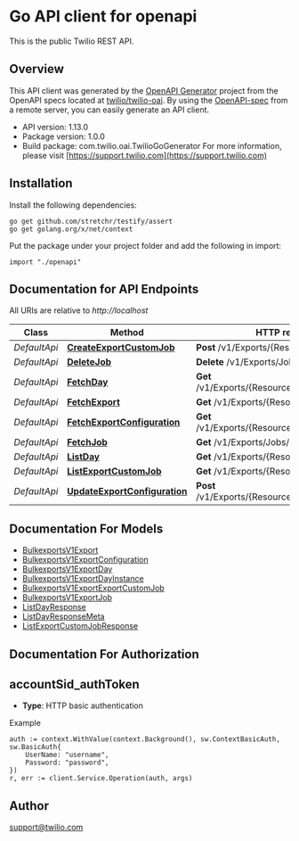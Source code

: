 # Go API client for openapi

This is the public Twilio REST API.

## Overview
This API client was generated by the [OpenAPI Generator](https://openapi-generator.tech) project from the OpenAPI specs located at [twilio/twilio-oai](https://github.com/twilio/twilio-oai/tree/main/spec).  By using the [OpenAPI-spec](https://www.openapis.org/) from a remote server, you can easily generate an API client.

- API version: 1.13.0
- Package version: 1.0.0
- Build package: com.twilio.oai.TwilioGoGenerator
For more information, please visit [https://support.twilio.com](https://support.twilio.com)

## Installation

Install the following dependencies:

```shell
go get github.com/stretchr/testify/assert
go get golang.org/x/net/context
```

Put the package under your project folder and add the following in import:

```golang
import "./openapi"
```

## Documentation for API Endpoints

All URIs are relative to *http://localhost*

Class | Method | HTTP request | Description
------------ | ------------- | ------------- | -------------
*DefaultApi* | [**CreateExportCustomJob**](docs/DefaultApi.md#createexportcustomjob) | **Post** /v1/Exports/{ResourceType}/Jobs | 
*DefaultApi* | [**DeleteJob**](docs/DefaultApi.md#deletejob) | **Delete** /v1/Exports/Jobs/{JobSid} | 
*DefaultApi* | [**FetchDay**](docs/DefaultApi.md#fetchday) | **Get** /v1/Exports/{ResourceType}/Days/{Day} | 
*DefaultApi* | [**FetchExport**](docs/DefaultApi.md#fetchexport) | **Get** /v1/Exports/{ResourceType} | 
*DefaultApi* | [**FetchExportConfiguration**](docs/DefaultApi.md#fetchexportconfiguration) | **Get** /v1/Exports/{ResourceType}/Configuration | 
*DefaultApi* | [**FetchJob**](docs/DefaultApi.md#fetchjob) | **Get** /v1/Exports/Jobs/{JobSid} | 
*DefaultApi* | [**ListDay**](docs/DefaultApi.md#listday) | **Get** /v1/Exports/{ResourceType}/Days | 
*DefaultApi* | [**ListExportCustomJob**](docs/DefaultApi.md#listexportcustomjob) | **Get** /v1/Exports/{ResourceType}/Jobs | 
*DefaultApi* | [**UpdateExportConfiguration**](docs/DefaultApi.md#updateexportconfiguration) | **Post** /v1/Exports/{ResourceType}/Configuration | 


## Documentation For Models

 - [BulkexportsV1Export](docs/BulkexportsV1Export.md)
 - [BulkexportsV1ExportConfiguration](docs/BulkexportsV1ExportConfiguration.md)
 - [BulkexportsV1ExportDay](docs/BulkexportsV1ExportDay.md)
 - [BulkexportsV1ExportDayInstance](docs/BulkexportsV1ExportDayInstance.md)
 - [BulkexportsV1ExportExportCustomJob](docs/BulkexportsV1ExportExportCustomJob.md)
 - [BulkexportsV1ExportJob](docs/BulkexportsV1ExportJob.md)
 - [ListDayResponse](docs/ListDayResponse.md)
 - [ListDayResponseMeta](docs/ListDayResponseMeta.md)
 - [ListExportCustomJobResponse](docs/ListExportCustomJobResponse.md)


## Documentation For Authorization



## accountSid_authToken

- **Type**: HTTP basic authentication

Example

```golang
auth := context.WithValue(context.Background(), sw.ContextBasicAuth, sw.BasicAuth{
    UserName: "username",
    Password: "password",
})
r, err := client.Service.Operation(auth, args)
```


## Author

support@twilio.com

